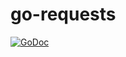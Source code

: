 # go-requests

[![GoDoc](https://godoc.org/github.com/Shubhaankar-sharma/go-requests?status.svg)](https://godoc.org/github.com/Shubhaankar-sharma/go-requests)
